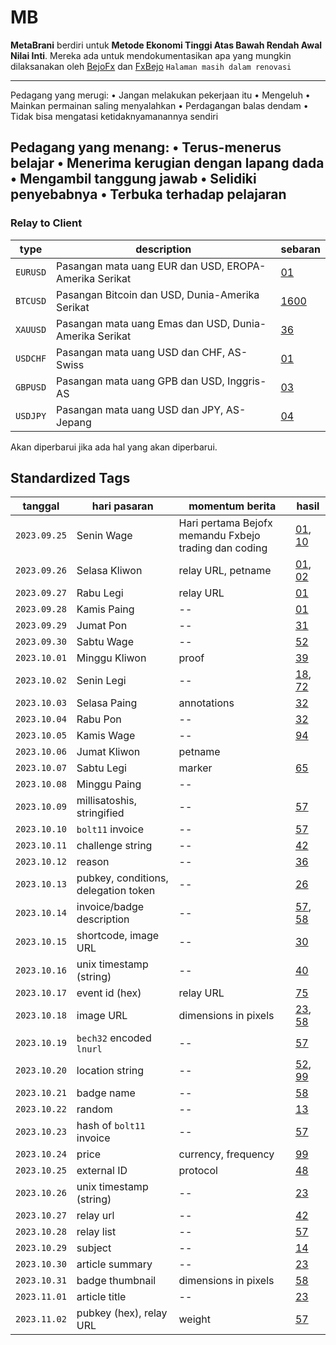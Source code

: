 # MB
**MetaBrani** berdiri untuk **Metode Ekonomi Tinggi Atas Bawah Rendah Awal Nilai Inti**.
Mereka ada untuk mendokumentasikan apa yang mungkin dilaksanakan oleh [BejoFx](https://evositas.github.io) dan [FxBejo](https://t.me/fxbejo)
`Halaman masih dalam renovasi`

---
Pedagang yang merugi:
• Jangan melakukan pekerjaan itu
• Mengeluh
• Mainkan permainan saling menyalahkan
• Perdagangan balas dendam
• Tidak bisa mengatasi ketidaknyamanannya sendiri

Pedagang yang menang:
• Terus-menerus belajar
• Menerima kerugian dengan lapang dada
• Mengambil tanggung jawab
• Selidiki penyebabnya
• Terbuka terhadap pelajaran
---

### Relay to Client

| type     | description                                             | sebaran     |
| -------- | ------------------------------------------------------- | ----------- |
| `EURUSD` | Pasangan mata uang EUR dan USD, EROPA-Amerika Serikat   | [01](01.md) |
| `BTCUSD` | Pasangan Bitcoin dan USD, Dunia-Amerika Serikat         | [1600](01.md) |
| `XAUUSD` | Pasangan mata uang Emas dan USD, Dunia-Amerika Serikat  | [36](01.md) |
| `USDCHF` | Pasangan mata uang USD dan CHF, AS-Swiss                | [01](01.md) |
| `GBPUSD` | Pasangan mata uang GPB dan USD, Inggris-AS              | [03](42.md) |
| `USDJPY` | Pasangan mata uang USD dan JPY, AS-Jepang               | [04](45.md) |

Akan diperbarui jika ada hal yang akan diperbarui.

## Standardized Tags

| tanggal      | hari pasaran       | momentum berita                      | hasil                    |
| ------------ | ------------------ | ------------------------------------ | ------------------------ |
| `2023.09.25` | Senin Wage         | Hari pertama Bejofx memandu Fxbejo trading dan coding   | [01](01.md), [10](10.md) |
| `2023.09.26` | Selasa Kliwon      | relay URL, petname                   | [01](01.md), [02](02.md) |
| `2023.09.27` | Rabu Legi          | relay URL                            | [01](01.md)              |
| `2023.09.28` | Kamis Paing        | --                                   | [01](01.md)              |
| `2023.09.29` | Jumat Pon          | --                                   | [31](31.md)              |
| `2023.09.30` | Sabtu Wage         | --                                   | [52](52.md)              |
| `2023.10.01` | Minggu Kliwon      | proof                                | [39](39.md)              |
| `2023.10.02` | Senin Legi         | --                                   | [18](18.md), [72](72.md) |
| `2023.10.03` | Selasa Paing       | annotations                          | [32](32.md)              |
| `2023.10.04` | Rabu Pon           | --                                   | [32](32.md)              |
| `2023.10.05` | Kamis Wage         | --                                   | [94](94.md)              |
| `2023.10.06` | Jumat Kliwon       | petname              |                          |
| `2023.10.07` | Sabtu Legi         |   marker               | [65](65.md)              |
| `2023.10.08` | Minggu Paing       | --                   |                          |
| `2023.10.09` | millisatoshis, stringified           | --                   | [57](57.md)              |
| `2023.10.10` | `bolt11` invoice                     | --                   | [57](57.md)              |
| `2023.10.11` | challenge string                     | --                   | [42](42.md)              |
| `2023.10.12` | reason                               | --                   | [36](36.md)              |
| `2023.10.13` | pubkey, conditions, delegation token | --                   | [26](26.md)              |
| `2023.10.14` | invoice/badge description            | --                   | [57](57.md), [58](58.md) |
| `2023.10.15` | shortcode, image URL                 | --                   | [30](30.md)              |
| `2023.10.16` | unix timestamp (string)              | --                   | [40](40.md)              |
| `2023.10.17` | event id (hex)                       | relay URL            | [75](75.md)              |
| `2023.10.18` | image URL                            | dimensions in pixels | [23](23.md), [58](58.md) |
| `2023.10.19` | `bech32` encoded `lnurl`             | --                   | [57](57.md)              |
| `2023.10.20` | location string                      | --                   | [52](52.md), [99](99.md) |
| `2023.10.21` | badge name                           | --                   | [58](58.md)              |
| `2023.10.22` | random                               | --                   | [13](13.md)              |
| `2023.10.23` | hash of `bolt11` invoice             | --                   | [57](57.md)              |
| `2023.10.24` | price                                | currency, frequency  | [99](99.md)              |
| `2023.10.25` | external ID                          | protocol             | [48](48.md)              |
| `2023.10.26` | unix timestamp (string)              | --                   | [23](23.md)              |
| `2023.10.27` | relay url                            | --                   | [42](42.md)              |
| `2023.10.28` | relay list                           | --                   | [57](57.md)              |
| `2023.10.29` | subject                              | --                   | [14](14.md)              |
| `2023.10.30` | article summary                      | --                   | [23](23.md)              |
| `2023.10.31` | badge thumbnail                      | dimensions in pixels | [58](58.md)              |
| `2023.11.01` | article title                        | --                   | [23](23.md)              |
| `2023.11.02` | pubkey (hex), relay URL              | weight               | [57](57.md)              |

